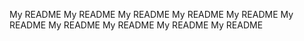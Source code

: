 My README
My README
My README
My README
My README
My README
My README
My README
My README
My README
